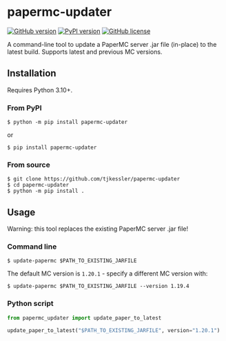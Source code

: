 # papermc-updater

[![GitHub version](https://badge.fury.io/gh/tjkessler%2Fpapermc-updater.svg)](https://badge.fury.io/gh/tjkessler%2Fpapermc-updater)
[![PyPI version](https://badge.fury.io/py/plemmy.svg)](https://badge.fury.io/py/papermc-updater)
[![GitHub license](https://img.shields.io/badge/license-Apache-blue.svg)](https://raw.githubusercontent.com/tjkessler/papermc-updater/master/LICENSE.txt)

A command-line tool to update a PaperMC server .jar file (in-place) to the latest build. Supports latest and previous MC versions.

## Installation

Requires Python 3.10+.

### From PyPI

```
$ python -m pip install papermc-updater
```

or

```
$ pip install papermc-updater
```

### From source

```
$ git clone https://github.com/tjkessler/papermc-updater
$ cd papermc-updater
$ python -m pip install .
```

## Usage

Warning: this tool replaces the existing PaperMC server .jar file!

### Command line

```
$ update-papermc $PATH_TO_EXISTING_JARFILE
```

The default MC version is `1.20.1` - specify a different MC version with:

```
$ update-papermc $PATH_TO_EXISTING_JARFILE --version 1.19.4
```

### Python script

```python
from papermc_updater import update_paper_to_latest

update_paper_to_latest("$PATH_TO_EXISTING_JARFILE", version="1.20.1")
```
